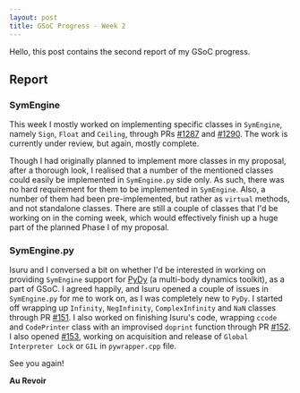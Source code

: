 ```yaml
---
layout: post
title: GSoC Progress - Week 2
---
```


Hello, this post contains the second report of my GSoC progress.

## Report

### SymEngine
This week I mostly worked on implementing specific classes in `SymEngine`, namely `Sign`, `Float` and `Ceiling`, through PRs [#1287](https://github.com/symengine/symengine/pull/1287) and [#1290](https://github.com/symengine/symengine/pull/1290). The work is currently under review, but again, mostly complete.

Though I had originally planned to implement more classes in my proposal, after a thorough look, I realised that a number of the mentioned classes could easily be implemented in `SymEngine.py` side only. As such, there was no hard requirement for them to be implemented in `SymEngine`.
Also, a number of them had been pre-implemented, but rather as `virtual` methods, and not standalone classes. There are still a couple of classes that I'd be working on in the coming week, which would effectively finish up a huge part of the planned Phase I of my proposal.

### SymEngine.py
Isuru and I conversed a bit on whether I'd be interested in working on providing `SymEngine` support for [PyDy](https://github.com/pydy/pydy) (a multi-body dynamics toolkit), as a part of GSoC. I agreed happily, and Isuru opened a couple of issues in `SymEngine.py` for me to work on, as I was completely new to `PyDy`.
I started off wrapping up `Infinity`, `NegInfinity`, `ComplexInfinity` and `NaN` classes through PR [#151](https://github.com/symengine/symengine.py/pull/151). I also worked on finishing Isuru's code, wrapping `ccode` and `CodePrinter` class with an improvised `doprint` function through PR [#152](https://github.com/symengine/symengine.py/pull/152).
I also opened [#153](https://github.com/symengine/symengine.py/pull/153), working on acquisition and release of `Global Interpreter Lock` or `GIL` in `pywrapper.cpp` file.

See you again!

**Au Revoir**
